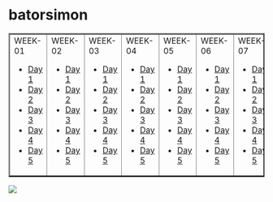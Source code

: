 # batorsimon



<table border="2" cellspacing="10">
<tr>
<td>
WEEK-01

<ul>
<li><a href="https://github.com/greenfox-academy/batorsimon/tree/master/week-01/day-1">Day 1</a></li>
<li><a href="https://github.com/greenfox-academy/batorsimon/tree/master/week-01/day-2">Day 2</a></li>
<li><a href="https://github.com/greenfox-academy/batorsimon/tree/master/week-01/day-3">Day 3</a></li>
<li><a href="https://github.com/greenfox-academy/batorsimon/tree/master/week-01/day-4">Day 4</a></li>
<li><a href="https://github.com/greenfox-academy/batorsimon/tree/master/week-01/day-5">Day 5</a></li>
</ul>

</td>

<td>
WEEK-02

<ul>
<li><a href="https://github.com/greenfox-academy/batorsimon/tree/master/week-02/day1">Day 1</a></li>
<li><a href="https://github.com/greenfox-academy/batorsimon/tree/master/week-02/day2">Day 2</a></li>
<li><a href="https://github.com/greenfox-academy/batorsimon/tree/master/week-02/day3">Day 3</a></li>
<li><a href="https://github.com/greenfox-academy/batorsimon/tree/master/week-02/day4">Day 4</a></li>
<li><a href="https://github.com/greenfox-academy/batorsimon/tree/master/week-02/day5">Day 5</a></li>
</ul>

</td>

<td>
WEEK-03

<ul>
<li><a href="https://github.com/greenfox-academy/batorsimon/tree/master/week-03/day1">Day 1</a></li>
<li><a href="https://github.com/greenfox-academy/batorsimon/tree/master/week-03/day2">Day 2</a></li>
<li><a href="https://github.com/greenfox-academy/batorsimon/tree/master/week-03/day3">Day 3</a></li>
<li><a href="https://github.com/greenfox-academy/batorsimon/tree/master/week-03/day4">Day 4</a></li>
<li><a href="https://github.com/greenfox-academy/batorsimon/tree/master/week-03/day5">Day 5</a></li>
</ul>

</td>

<td>
WEEK-04

<ul>
<li><a href="https://github.com/greenfox-academy/batorsimon/tree/master/week-04/day1">Day 1</a></li>
<li><a href="https://github.com/greenfox-academy/batorsimon/tree/master/week-04/day2">Day 2</a></li>
<li><a href="https://github.com/greenfox-academy/batorsimon/tree/master/week-04/day3">Day 3</a></li>
<li><a href="https://github.com/greenfox-academy/batorsimon/tree/master/week-04/day4">Day 4</a></li>
<li><a href="https://github.com/greenfox-academy/batorsimon/tree/master/week-04/day5">Day 5</a></li>
</ul>

</td>

<td>
WEEK-05

<ul>
<li><a href="https://github.com/greenfox-academy/batorsimon/tree/master/week-04/day1">Day 1</a></li>
<li><a href="https://github.com/greenfox-academy/batorsimon/tree/master/week-04/day2">Day 2</a></li>
<li><a href="https://github.com/greenfox-academy/batorsimon/tree/master/week-04/day3">Day 3</a></li>
<li><a href="https://github.com/greenfox-academy/batorsimon/tree/master/week-04/day4">Day 4</a></li>
<li><a href="https://github.com/greenfox-academy/batorsimon/tree/master/week-04/day5">Day 5</a></li>
</ul>

</td>

<td>
WEEK-06

<ul>
<li><a href="https://github.com/greenfox-academy/batorsimon/tree/master/week-06/day1">Day 1</a></li>
<li><a href="https://github.com/greenfox-academy/batorsimon/tree/master/week-06/day2">Day 2</a></li>
<li><a href="https://github.com/greenfox-academy/batorsimon/tree/master/week-06/day3">Day 3</a></li>
<li><a href="https://github.com/greenfox-academy/batorsimon/tree/master/week-06/day4">Day 4</a></li>
<li><a href="https://github.com/greenfox-academy/batorsimon/tree/master/week-06/day5">Day 5</a></li>
</ul>

</td>

<td>
WEEK-07

<ul>
<li><a href="https://github.com/greenfox-academy/batorsimon/tree/master/week-07/day1">Day 1</a></li>
<li><a href="https://github.com/greenfox-academy/batorsimon/tree/master/week-07/day2">Day 2</a></li>
<li><a href="https://github.com/greenfox-academy/batorsimon/tree/master/week-07/day3">Day 3</a></li>
<li><a href="https://github.com/greenfox-academy/batorsimon/tree/master/week-07/day4">Day 4</a></li>
<li><a href="https://github.com/greenfox-academy/batorsimon/tree/master/week-07/day5">Day 5</a></li>
</ul>

</td>

<td>
WEEK-08

<ul>
<li><a href="https://github.com/greenfox-academy/batorsimon/tree/master/week-08/day1">Day 1</a></li>
<li><a href="https://github.com/greenfox-academy/batorsimon/tree/master/week-08/day2">Day 2</a></li>
<li><a href="https://github.com/greenfox-academy/batorsimon/tree/master/week-08/day3">Day 3</a></li>
<li><a href="https://github.com/greenfox-academy/batorsimon/tree/master/week-08/day4">Day 4</a></li>
<li><a href="https://github.com/greenfox-academy/batorsimon/tree/master/week-08/day5">Day 5</a></li>
</ul>

</td>

</tr>
</table>

![](https://github.com/greenfox-academy/batorsimon/blob/master/batorsimon/icons3.jpg)

